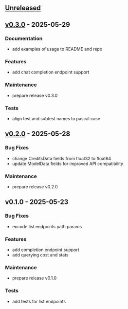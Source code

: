 <a name="unreleased"></a>
## [Unreleased]


<a name="v0.3.0"></a>
## [v0.3.0] - 2025-05-29
### Documentation
- add examples of usage to README and repo

### Features
- add chat completion endpoint support

### Maintenance
- prepare release v0.3.0

### Tests
- align test and subtest names to pascal case


<a name="v0.2.0"></a>
## [v0.2.0] - 2025-05-28
### Bug Fixes
- change CreditsData fields from float32 to float64
- update ModelData fields for improved API compatibility

### Maintenance
- prepare release v0.2.0


<a name="v0.1.0"></a>
## v0.1.0 - 2025-05-23
### Bug Fixes
- encode list endpoints path params

### Features
- add completion endpoint support
- add querying cost and stats

### Maintenance
- prepare release v0.1.0

### Tests
- add tests for list endpoints


[Unreleased]: https://github.com/bkovacki/gopenrouter/compare/v0.3.0...HEAD
[v0.3.0]: https://github.com/bkovacki/gopenrouter/compare/v0.2.0...v0.3.0
[v0.2.0]: https://github.com/bkovacki/gopenrouter/compare/v0.1.0...v0.2.0
